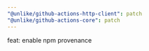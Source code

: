 ```yaml
---
"@unlike/github-actions-http-client": patch
"@unlike/github-actions-core": patch
---
```


feat: enable npm provenance
